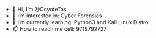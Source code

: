 - 👋 Hi, I’m @CoyoteTas
- 👀 I’m interested in: Cyber Forensics
- 🌱 I’m currently learning: Python3 and Kali Linux Distro.
- 📫 How to reach me cell: 9719792727

<!---
CoyoteTas/CoyoteTas is a ✨ special ✨ repository because its `README.md` (this file) appears on your GitHub profile.
You can click the Preview link to take a look at your changes.
--->
